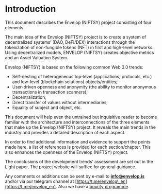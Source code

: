 # Introduction

This document describes the Envelop (NIFTSY) project consisting of four elements.

The main idea of the Envelop (NIFTSY) project is to create a system of decentralized systems’ (DAO, DeFi/DEX) interactions through the tokenization of non-fungible tokens (NFT) in first and high-level networks. Using decentralized models, ENVELOP (NIFTSY) creates objective metrics and an Asset Valuation System.

Envelop (NIFTSY) is based on the following common Web 3.0 trends:

* Self-nesting of heterogeneous top-level (applications, protocols, etc.) and low-level (blockchain solutions) objects/entities;
* User-driven openness and anonymity (the ability to monitor anonymous transactions in transaction scanners);
* Decentralization;
* Direct transfer of values without intermediaries;
* Equality of subject and object, etc.

This document will help even the untrained but inquisitive reader to become familiar with the architecture and interconnections of the three elements that make up the Envelop (NIFTSY) project. It reveals the main trends in the industry and provides a detailed description of each aspect.

In order to find additional information and evidence to support the points made here, a list of references is provided for each section/chapter. This also enhances the openness of the Envelop (NIFTSY) project.

The conclusions of the development trends’ assessment are set out in the Light paper. The project website will suffice for general guidance.

Any comments or additions can be sent by e-mail to **info@envelop.is** and/or via our telegram channel at [https://t.me/envelop\_en](https://t.me/envelop_en). Also we have a [bounty programme](https://t.me/joinchat/LBaSLkIa81A4NThi).
